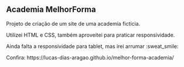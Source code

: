 <h2><b>Academia MelhorForma</b></h2>

<p>Projeto de criação de um site de uma academia fictícia.</p> 
<p>Utilizei HTML e CSS, também aproveitei para praticar responsividade.</p>

<p>Ainda falta a responsividade para tablet, mas irei arrumar :sweat_smile:</p>

<p>Confira: https://lucas-dias-aragao.github.io/melhor-forma-academia/ </p>
